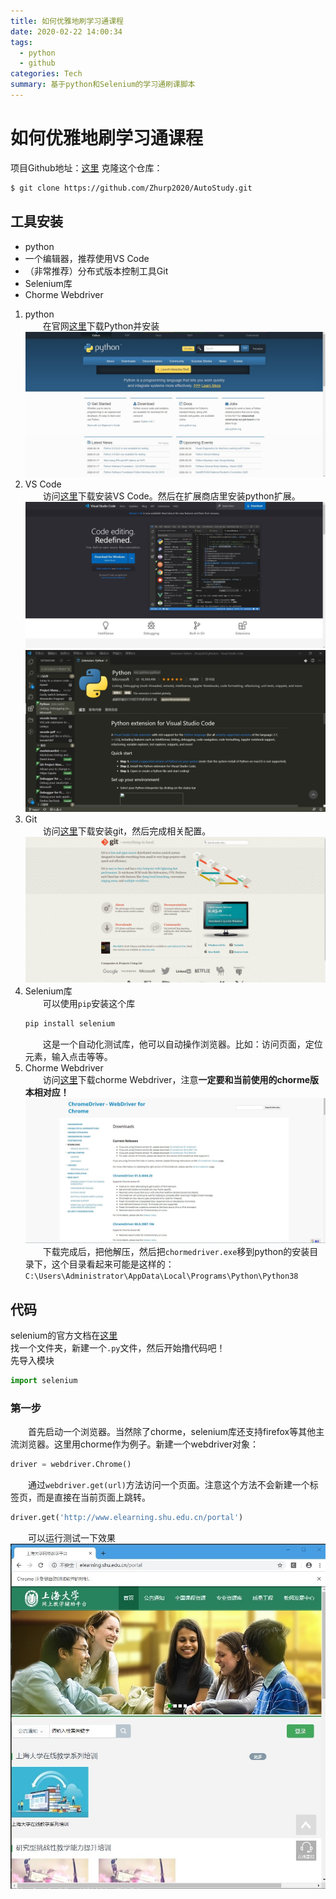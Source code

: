 ```yaml
---
title: 如何优雅地刷学习通课程
date: 2020-02-22 14:00:34
tags:
  - python
  - github
categories: Tech
summary: 基于python和Selenium的学习通刷课脚本
---
```

# 如何优雅地刷学习通课程
项目Github地址：[这里](https://github.com/Zhurp2020/AutoStudy)
克隆这个仓库：
``` bash
$ git clone https://github.com/Zhurp2020/AutoStudy.git
```
## 工具安装
+ python
+ 一个编辑器，推荐使用VS Code
+ （非常推荐）分布式版本控制工具Git
+ Selenium库
+ Chorme Webdriver
1. python   
   &emsp;&emsp;在官网[这里](https://www.python.org/)下载Python并安装
   ![python官网](/pics/pic2/1.jpg)
2. VS Code  
   &emsp;&emsp;访问[这里](https://code.visualstudio.com/)下载安装VS Code。然后在扩展商店里安装python扩展。  
   ![VS Code官网](/pics/pic0/0.jpg) 
   ![python扩展](/pics/pic2/2.jpg) 
3. Git   
   &emsp;&emsp;访问[这里](https://git-scm.com/)下载安装git，然后完成相关配置。  
![git官网](/pics/Pic0/1.jpg)
4. Selenium库  
   &emsp;&emsp;可以使用`pip`安装这个库
   ``` bash
   pip install selenium
   ```
   &emsp;&emsp;这是一个自动化测试库，他可以自动操作浏览器。比如：访问页面，定位元素，输入点击等等。
5. Chorme Webdriver  
   &emsp;&emsp;访问[这里](https://chromedriver.chromium.org/downloads)下载chorme Webdriver，注意**一定要和当前使用的chorme版本相对应！**
   ![chorme Webdriver](/pics/pic2/3.jpg)
   &emsp;&emsp;下载完成后，把他解压，然后把`chormedriver.exe`移到python的安装目录下，这个目录看起来可能是这样的：`C:\Users\Administrator\AppData\Local\Programs\Python\Python38`
## 代码
selenium的官方文档在[这里](https://www.selenium.dev/documentation/zh-cn/getting_started/)  
找一个文件夹，新建一个`.py`文件，然后开始撸代码吧！  
先导入模块  
```python
import selenium
```
### 第一步
&emsp;&emsp;首先启动一个浏览器。当然除了chorme，selenium库还支持firefox等其他主流浏览器。这里用chorme作为例子。新建一个webdriver对象：
```python
driver = webdriver.Chrome() 
```
&emsp;&emsp;通过`webdriver.get(url)`方法访问一个页面。注意这个方法不会新建一个标签页，而是直接在当前页面上跳转。
```python
driver.get('http://www.elearning.shu.edu.cn/portal')
```
&emsp;&emsp;可以运行测试一下效果
![](/pics/pic2/4.jpg)